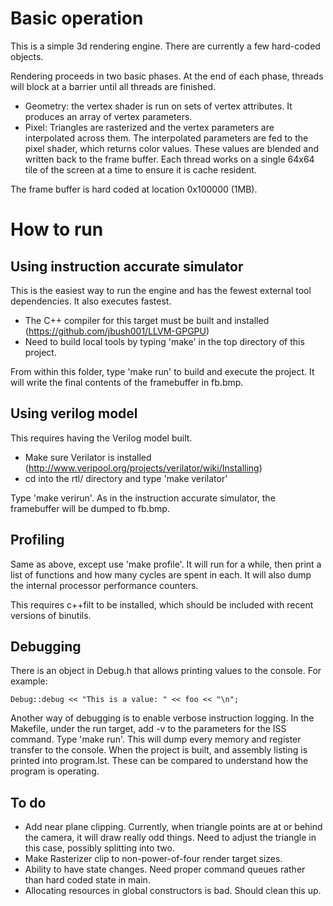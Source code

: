 # Basic operation

This is a simple 3d rendering engine.  There are currently a few hard-coded objects.

Rendering proceeds in two basic phases.  At the end of each phase, threads will
block at a barrier until all threads are finished.
- Geometry: the vertex shader is run on sets of vertex attributes.  It produces an array 
of vertex parameters.
- Pixel: Triangles are rasterized and the vertex parameters are interpolated across
them.  The interpolated parameters are fed to the pixel shader, which returns color
values.  These values are blended and written back to the frame buffer.  Each thread
works on a single 64x64 tile of the screen at a time to ensure it is cache resident.

The frame buffer is hard coded at location 0x100000 (1MB).

# How to run

## Using instruction accurate simulator

This is the easiest way to run the engine and has the fewest external tool dependencies. It also
executes fastest.
- The C++ compiler for this target must be built and installed (https://github.com/jbush001/LLVM-GPGPU)
- Need to build local tools by typing 'make' in the top directory of this project.

From within this folder, type 'make run' to build and execute the project.  It will
write the final contents of the framebuffer in fb.bmp.

## Using verilog model

This requires having the Verilog model built.  
- Make sure Verilator is installed (http://www.veripool.org/projects/verilator/wiki/Installing)
- cd into the rtl/ directory and type 'make verilator'

Type 'make verirun'.  As in the instruction accurate simulator, the framebuffer will be
dumped to fb.bmp.

## Profiling

Same as above, except use 'make profile'.  It will run for a while, then print a list 
of functions and how many cycles are spent in each. It will also dump the internal 
processor performance counters.

This requires c++filt to be installed, which should be included with recent versions
of binutils.

## Debugging

There is an object in Debug.h that allows printing values to the console. For example:

    Debug::debug << "This is a value: " << foo << "\n";

Another way of debugging is to enable verbose instruction logging.  In the Makefile, 
under the run target, add -v to the parameters for the ISS command. Type 'make run'. 
This will dump every memory and register transfer to the console.  When the project 
is built, and assembly listing is printed into program.lst.  These can be compared 
to understand how the program is operating.

## To do
- Add near plane clipping.  Currently, when triangle points are at or behind the camera,
it will draw really odd things.  Need to adjust the triangle in this case, possibly 
splitting into two.
- Make Rasterizer clip to non-power-of-four render target sizes.
- Ability to have state changes.  Need proper command queues rather than hard coded
state in main.
- Allocating resources in global constructors is bad.  Should clean this up.

